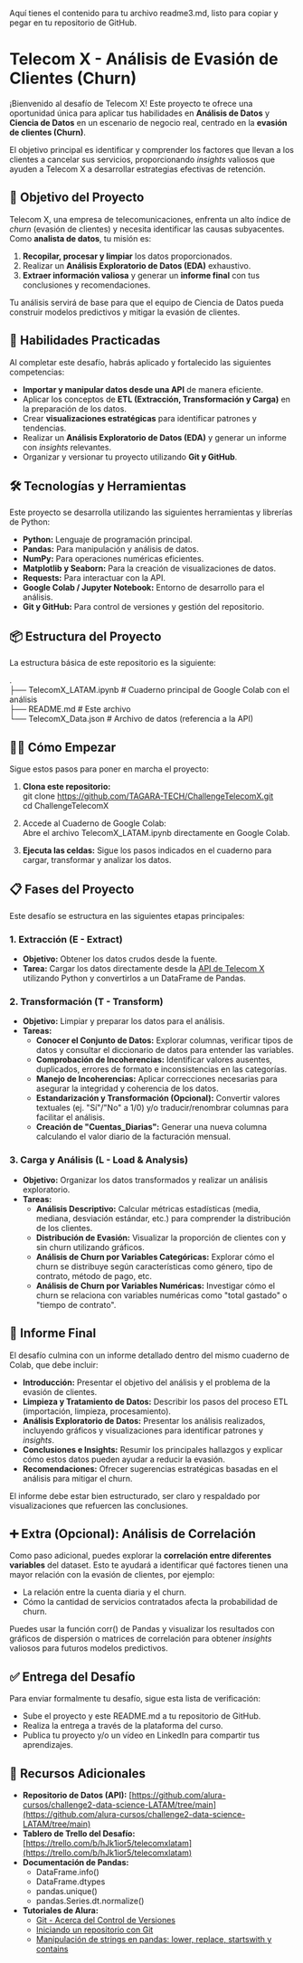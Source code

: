 Aquí tienes el contenido para tu archivo readme3.md, listo para copiar y pegar en tu repositorio de GitHub.

# **Telecom X \- Análisis de Evasión de Clientes (Churn)**

¡Bienvenido al desafío de Telecom X\! Este proyecto te ofrece una oportunidad única para aplicar tus habilidades en **Análisis de Datos** y **Ciencia de Datos** en un escenario de negocio real, centrado en la **evasión de clientes (Churn)**.

El objetivo principal es identificar y comprender los factores que llevan a los clientes a cancelar sus servicios, proporcionando *insights* valiosos que ayuden a Telecom X a desarrollar estrategias efectivas de retención.

## **🎯 Objetivo del Proyecto**

Telecom X, una empresa de telecomunicaciones, enfrenta un alto índice de *churn* (evasión de clientes) y necesita identificar las causas subyacentes. Como **analista de datos**, tu misión es:

1. **Recopilar, procesar y limpiar** los datos proporcionados.  
2. Realizar un **Análisis Exploratorio de Datos (EDA)** exhaustivo.  
3. **Extraer información valiosa** y generar un **informe final** con tus conclusiones y recomendaciones.

Tu análisis servirá de base para que el equipo de Ciencia de Datos pueda construir modelos predictivos y mitigar la evasión de clientes.

## **🚀 Habilidades Practicadas**

Al completar este desafío, habrás aplicado y fortalecido las siguientes competencias:

* **Importar y manipular datos desde una API** de manera eficiente.  
* Aplicar los conceptos de **ETL (Extracción, Transformación y Carga)** en la preparación de los datos.  
* Crear **visualizaciones estratégicas** para identificar patrones y tendencias.  
* Realizar un **Análisis Exploratorio de Datos (EDA)** y generar un informe con *insights* relevantes.  
* Organizar y versionar tu proyecto utilizando **Git y GitHub**.

## **🛠️ Tecnologías y Herramientas**

Este proyecto se desarrolla utilizando las siguientes herramientas y librerías de Python:

* **Python:** Lenguaje de programación principal.  
* **Pandas:** Para manipulación y análisis de datos.  
* **NumPy:** Para operaciones numéricas eficientes.  
* **Matplotlib y Seaborn:** Para la creación de visualizaciones de datos.  
* **Requests:** Para interactuar con la API.  
* **Google Colab / Jupyter Notebook:** Entorno de desarrollo para el análisis.  
* **Git y GitHub:** Para control de versiones y gestión del repositorio.

## **📦 Estructura del Proyecto**

La estructura básica de este repositorio es la siguiente:

.  
├── TelecomX\_LATAM.ipynb  \# Cuaderno principal de Google Colab con el análisis  
├── README.md             \# Este archivo  
└── TelecomX\_Data.json    \# Archivo de datos (referencia a la API)

## **🏃‍♀️ Cómo Empezar**

Sigue estos pasos para poner en marcha el proyecto:

1. **Clona este repositorio:**  
   git clone https://github.com/TAGARA-TECH/ChallengeTelecomX.git  
   cd ChallengeTelecomX

2. Accede al Cuaderno de Google Colab:  
   Abre el archivo TelecomX\_LATAM.ipynb directamente en Google Colab.  
3. **Ejecuta las celdas:** Sigue los pasos indicados en el cuaderno para cargar, transformar y analizar los datos.

## **📋 Fases del Proyecto**

Este desafío se estructura en las siguientes etapas principales:

### **1\. Extracción (E \- Extract)**

* **Objetivo:** Obtener los datos crudos desde la fuente.  
* **Tarea:** Cargar los datos directamente desde la [API de Telecom X](https://raw.githubusercontent.com/ingridcristh/challenge2-data-science-LATAM/main/TelecomX_Data.json) utilizando Python y convertirlos a un DataFrame de Pandas.

### **2\. Transformación (T \- Transform)**

* **Objetivo:** Limpiar y preparar los datos para el análisis.  
* **Tareas:**  
  * **Conocer el Conjunto de Datos:** Explorar columnas, verificar tipos de datos y consultar el diccionario de datos para entender las variables.  
  * **Comprobación de Incoherencias:** Identificar valores ausentes, duplicados, errores de formato e inconsistencias en las categorías.  
  * **Manejo de Incoherencias:** Aplicar correcciones necesarias para asegurar la integridad y coherencia de los datos.  
  * **Estandarización y Transformación (Opcional):** Convertir valores textuales (ej. "Sí"/"No" a 1/0) y/o traducir/renombrar columnas para facilitar el análisis.  
  * **Creación de "Cuentas\_Diarias":** Generar una nueva columna calculando el valor diario de la facturación mensual.

### **3\. Carga y Análisis (L \- Load & Analysis)**

* **Objetivo:** Organizar los datos transformados y realizar un análisis exploratorio.  
* **Tareas:**  
  * **Análisis Descriptivo:** Calcular métricas estadísticas (media, mediana, desviación estándar, etc.) para comprender la distribución de los clientes.  
  * **Distribución de Evasión:** Visualizar la proporción de clientes con y sin churn utilizando gráficos.  
  * **Análisis de Churn por Variables Categóricas:** Explorar cómo el churn se distribuye según características como género, tipo de contrato, método de pago, etc.  
  * **Análisis de Churn por Variables Numéricas:** Investigar cómo el churn se relaciona con variables numéricas como "total gastado" o "tiempo de contrato".

## **📝 Informe Final**

El desafío culmina con un informe detallado dentro del mismo cuaderno de Colab, que debe incluir:

* **Introducción:** Presentar el objetivo del análisis y el problema de la evasión de clientes.  
* **Limpieza y Tratamiento de Datos:** Describir los pasos del proceso ETL (importación, limpieza, procesamiento).  
* **Análisis Exploratorio de Datos:** Presentar los análisis realizados, incluyendo gráficos y visualizaciones para identificar patrones y *insights*.  
* **Conclusiones e Insights:** Resumir los principales hallazgos y explicar cómo estos datos pueden ayudar a reducir la evasión.  
* **Recomendaciones:** Ofrecer sugerencias estratégicas basadas en el análisis para mitigar el churn.

El informe debe estar bien estructurado, ser claro y respaldado por visualizaciones que refuercen las conclusiones.

## **➕ Extra (Opcional): Análisis de Correlación**

Como paso adicional, puedes explorar la **correlación entre diferentes variables** del dataset. Esto te ayudará a identificar qué factores tienen una mayor relación con la evasión de clientes, por ejemplo:

* La relación entre la cuenta diaria y el churn.  
* Cómo la cantidad de servicios contratados afecta la probabilidad de churn.

Puedes usar la función corr() de Pandas y visualizar los resultados con gráficos de dispersión o matrices de correlación para obtener *insights* valiosos para futuros modelos predictivos.

## **✅ Entrega del Desafío**

Para enviar formalmente tu desafío, sigue esta lista de verificación:

* Sube el proyecto y este README.md a tu repositorio de GitHub.  
* Realiza la entrega a través de la plataforma del curso.  
* Publica tu proyecto y/o un vídeo en LinkedIn para compartir tus aprendizajes.

## **🔗 Recursos Adicionales**

* **Repositorio de Datos (API):** [https://github.com/alura-cursos/challenge2-data-science-LATAM/tree/main](https://github.com/alura-cursos/challenge2-data-science-LATAM/tree/main)  
* **Tablero de Trello del Desafío:** [https://trello.com/b/hJk1ior5/telecomxlatam](https://trello.com/b/hJk1ior5/telecomxlatam)  
* **Documentación de Pandas:**  
  * DataFrame.info()  
  * DataFrame.dtypes  
  * pandas.unique()  
  * pandas.Series.dt.normalize()  
* **Tutoriales de Alura:**  
  * [Git \- Acerca del Control de Versiones](https://www.aluracursos.com/blog/git-acerca-del-control-de-versiones)  
  * [Iniciando un repositorio con Git](https://www.aluracursos.com/blog/iniciando-un-repositorio-con-git)  
  * [Manipulación de strings en pandas: lower, replace, startswith y contains](https://www.aluracursos.com/blog/manipulacion-de-strings-en-pandas-lower-replace-startswith-y-contains)